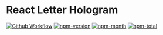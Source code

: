 # React Letter Hologram


[![Github Workflow](https://github.com/nekzus/letter-hologram/actions/workflows/publish.yml/badge.svg?event=push)](https://github.com/Nekzus/letter-hologram/actions/workflows/publish.yml)
[![npm-version](https://img.shields.io/npm/v/@nekzus/react-letter-hologram.svg)](https://www.npmjs.com/package/@nekzus/react-letter-hologram)
[![npm-month](https://img.shields.io/npm/dm/@nekzus/react-letter-hologram.svg)](https://www.npmjs.com/package/@nekzus/react-letter-hologram)
[![npm-total](https://img.shields.io/npm/dt/@nekzus/react-letter-hologram.svg?style=flat)](https://www.npmjs.com/package/@nekzus/react-letter-hologram)
